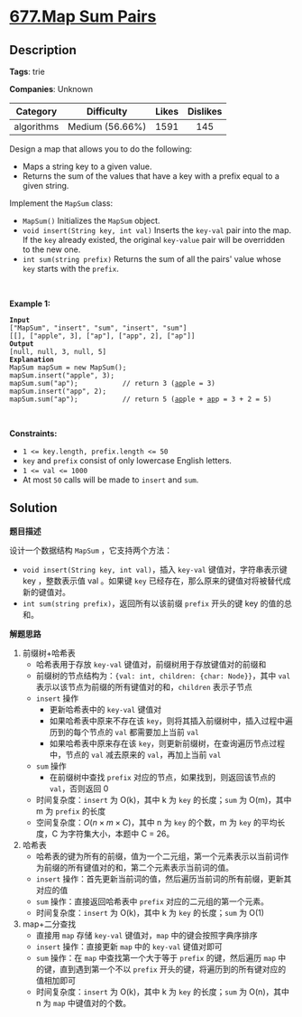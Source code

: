 # [677.Map Sum Pairs](https://leetcode.com/problems/map-sum-pairs/description/)

## Description

**Tags**: trie

**Companies**: Unknown

|  Category  |   Difficulty    | Likes | Dislikes |
| :--------: | :-------------: | :---: | :------: |
| algorithms | Medium (56.66%) | 1591  |   145    |

<p>Design a map that allows you to do the following:</p>
<ul>
  <li>Maps a string key to a given value.</li>
  <li>Returns the sum of the values that have a key with a prefix equal to a given string.</li>
</ul>
<p>Implement the <code>MapSum</code> class:</p>
<ul>
  <li><code>MapSum()</code> Initializes the <code>MapSum</code> object.</li>
  <li><code>void insert(String key, int val)</code> Inserts the <code>key-val</code> pair into the map. If the <code>key</code> already existed, the original <code>key-value</code> pair will be overridden to the new one.</li>
  <li><code>int sum(string prefix)</code> Returns the sum of all the pairs&#39; value whose <code>key</code> starts with the <code>prefix</code>.</li>
</ul>
<p>&nbsp;</p>
<p><strong class="example">Example 1:</strong></p>
<pre><code><strong>Input</strong>
[&quot;MapSum&quot;, &quot;insert&quot;, &quot;sum&quot;, &quot;insert&quot;, &quot;sum&quot;]
[[], [&quot;apple&quot;, 3], [&quot;ap&quot;], [&quot;app&quot;, 2], [&quot;ap&quot;]]
<strong>Output</strong>
[null, null, 3, null, 5]
<strong>Explanation</strong>
MapSum mapSum = new MapSum();
mapSum.insert(&quot;apple&quot;, 3);
mapSum.sum(&quot;ap&quot;);           // return 3 (<u>ap</u>ple = 3)
mapSum.insert(&quot;app&quot;, 2);
mapSum.sum(&quot;ap&quot;);           // return 5 (<u>ap</u>ple + <u>ap</u>p = 3 + 2 = 5)</code></pre>
<p>&nbsp;</p>
<p><strong>Constraints:</strong></p>
<ul>
  <li><code>1 &lt;= key.length, prefix.length &lt;= 50</code></li>
  <li><code>key</code> and <code>prefix</code> consist of only lowercase English letters.</li>
  <li><code>1 &lt;= val &lt;= 1000</code></li>
  <li>At most <code>50</code> calls will be made to <code>insert</code> and <code>sum</code>.</li>
</ul>

## Solution

**题目描述**

设计一个数据结构 `MapSum` ，它支持两个方法：

- `void insert(String key, int val)`，插入 `key-val` 键值对，字符串表示键 key ，整数表示值 val 。如果键 `key` 已经存在，那么原来的键值对将被替代成新的键值对。
- `int sum(string prefix)`，返回所有以该前缀 `prefix` 开头的键 key 的值的总和。

**解题思路**

1. 前缀树+哈希表
   - 哈希表用于存放 `key-val` 键值对，前缀树用于存放键值对的前缀和
   - 前缀树的节点结构为：`{val: int, children: {char: Node}}`，其中 `val` 表示以该节点为前缀的所有键值对的和，`children` 表示子节点
   - `insert` 操作
     - 更新哈希表中的 `key-val` 键值对
     - 如果哈希表中原来不存在该 `key`，则将其插入前缀树中，插入过程中遍历到的每个节点的 `val` 都需要加上当前 `val`
     - 如果哈希表中原来存在该 `key`，则更新前缀树，在查询遍历节点过程中，节点的 `val` 减去原来的 `val`，再加上当前 `val`
   - `sum` 操作
     - 在前缀树中查找 `prefix` 对应的节点，如果找到，则返回该节点的 `val`，否则返回 0
   - 时间复杂度：`insert` 为 O(k)，其中 k 为 `key` 的长度；`sum` 为 O(m)，其中 m 为 `prefix` 的长度
   - 空间复杂度：$O(n \times m \times C)$，其中 n 为 `key` 的个数，m 为 `key` 的平均长度，C 为字符集大小，本题中 C = 26。
2. 哈希表
   - 哈希表的键为所有的前缀，值为一个二元组，第一个元素表示以当前词作为前缀的所有键值对的和，第二个元素表示当前词的值。
   - `insert` 操作：首先更新当前词的值，然后遍历当前词的所有前缀，更新其对应的值
   - `sum` 操作：直接返回哈希表中 `prefix` 对应的二元组的第一个元素。
   - 时间复杂度：`insert` 为 O(k)，其中 k 为 `key` 的长度；`sum` 为 O(1)
3. map+二分查找
   - 直接用 `map` 存储 `key-val` 键值对，`map` 中的键会按照字典序排序
   - `insert` 操作：直接更新 `map` 中的 `key-val` 键值对即可
   - `sum` 操作：在 `map` 中查找第一个大于等于 `prefix` 的键，然后遍历 `map` 中的键，直到遇到第一个不以 `prefix` 开头的键，将遍历到的所有键对应的值相加即可
   - 时间复杂度：`insert` 为 O(k)，其中 k 为 `key` 的长度；`sum` 为 O(n)，其中 n 为 `map` 中键值对的个数。
